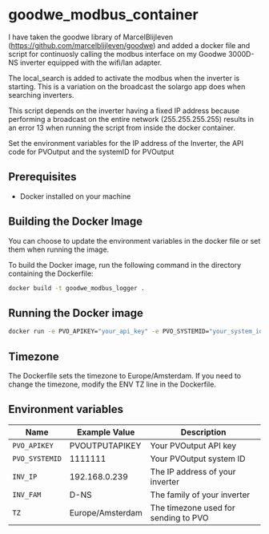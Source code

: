 # goodwe_modbus_container

I have taken the goodwe library of MarcelBlijleven (https://github.com/marcelblijleven/goodwe) and added a docker file and script for continuosly calling the modbus interface on my Goodwe 3000D-NS inverter equipped with the wifi/lan adapter. 

The local_search is added to activate the modbus when the inverter is starting. This is a variation on the broadcast the solargo app does when searching inverters. 

This script depends on the inverter having a fixed IP address because performing a broadcast on the entire network (255.255.255.255) results in an error 13 when running the script from inside the docker container. 

Set the environment variables for the IP address of the Inverter, the API code for PVOutput and the systemID for PVOutput




## Prerequisites

- Docker installed on your machine

## Building the Docker Image

You can choose to update the environment variables in the docker file or set them when running the image. 

To build the Docker image, run the following command in the directory containing the Dockerfile:

```sh
docker build -t goodwe_modbus_logger .
```

## Running the Docker image

```sh
docker run -e PVO_APIKEY="your_api_key" -e PVO_SYSTEMID="your_system_id" -e INV_IP="your_inverter_ip" -e INV_FAM="your_inverter_family" goodwe_modbus_logger
```

## Timezone

The Dockerfile sets the timezone to Europe/Amsterdam. If you need to change the timezone, modify the ENV TZ line in the Dockerfile.

## Environment variables

| Name         | Example Value       | Description                      |
|--------------|---------------------|----------------------------------|
| `PVO_APIKEY` | PVOUTPUTAPIKEY      | Your PVOutput API key            |
| `PVO_SYSTEMID` | 1111111           | Your PVOutput system ID          |
| `INV_IP`     | 192.168.0.239       | The IP address of your inverter  |
| `INV_FAM`    | D-NS                | The family of your inverter      |
| `TZ`         | Europe/Amsterdam    | The timezone used for sending to PVO | 



